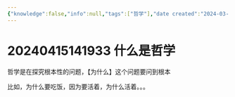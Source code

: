 ```yaml
---
{"knowledge":false,"info":null,"tags":["哲学"],"date created":"2024-03-18T20:27:57+08:00","date modified":"2024-08-29T23:58:33+08:00","dg-publish":true,"permalink":"/thoughts/20240415141933 什么是哲学/","dgPassFrontmatter":true,"noteIcon":"2","created":"2024-03-18T20:27:57+08:00","updated":"2024-08-29T23:58:33+08:00"}
---
```



# 20240415141933 什么是哲学

哲学是在探究根本性的问题，【为什么】这个问题要问到根本

比如，为什么要吃饭，因为要活着，为什么活着。。。
